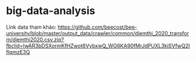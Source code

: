 # big-data-analysis
Link data tham khảo: https://github.com/beecost/bee-university/blob/master/output_data/crawler/common/diemthi_2020_transform/diemthi2020.csv.zip?fbclid=IwAR3bDSXormKfHZwot6VybxwQ_WG6KA90fMrJdPUXL3kjSVfwQ2IflqmzE3Q
